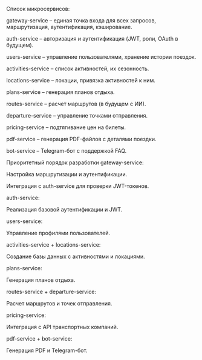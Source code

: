 Список микросервисов:

gateway-service – единая точка входа для всех запросов, маршрутизация, аутентификация, кэширование.

auth-service – авторизация и аутентификация (JWT, роли, OAuth в будущем).

users-service – управление пользователями, хранение истории поездок.

activities-service – список активностей, их сезонность.

locations-service – локации, привязка активностей к ним.

plans-service – генерация планов отдыха.

routes-service – расчет маршрутов (в будущем с ИИ).

departure-service – управление точками отправления.

pricing-service – подтягивание цен на билеты.

pdf-service – генерация PDF-файлов с деталями поездки.

bot-service – Telegram-бот с поддержкой FAQ.


Приоритетный порядок разработки
gateway-service:

Настройка маршрутизации и аутентификации.

Интеграция с auth-service для проверки JWT-токенов.

auth-service:

Реализация базовой аутентификации и JWT.

users-service:

Управление профилями пользователей.

activities-service + locations-service:

Создание базы данных с активностями и локациями.

plans-service:

Генерация планов отдыха.

routes-service + departure-service:

Расчет маршрутов и точек отправления.

pricing-service:

Интеграция с API транспортных компаний.

pdf-service + bot-service:

Генерация PDF и Telegram-бот.
